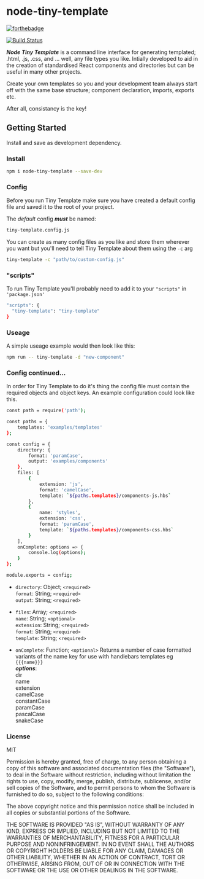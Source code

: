 # node-tiny-template

[![forthebadge](https://forthebadge.com/images/badges/made-with-javascript.svg)](https://forthebadge.com)

[![Build Status](https://travis-ci.org/PaulieScanlon/node-tiny-template.svg?branch=master)](https://travis-ci.org/PaulieScanlon/node-tiny-template)

**_Node Tiny Template_** is a command line interface for generating templated; .html, .js, .css, and ... well, any file types you like. Intially developed to aid in the creation of standardised React components and directories but can be useful in many other projects.

Create your own templates so you and your development team always start off with the same base structure; component declaration, imports, exports etc.

After all, consistancy is the key!

## Getting Started

Install and save as development dependency.

### Install

```sh
npm i node-tiny-template --save-dev
```

### Config

Before you run Tiny Template make sure you have created a default config file and saved it to the root of your project.

The _default_ config **_must_** be named:

```sh
tiny-template.config.js
```

You can create as many config files as you like and store them wherever you want but you'll need to tell Tiny Template about them using the `-c` arg

```sh
tiny-template -c "path/to/custom-config.js"
```

### "scripts"

To run Tiny Template you'll probably need to add it to your `"scripts"` in `'package.json'`

```sh
"scripts": {
  "tiny-template": "tiny-template"
}
```

### Useage

A simple useage example would then look like this:

```sh
npm run -- tiny-template -d "new-component"
```

### Config continued...

In order for Tiny Template to do it's thing the config file must contain the required objects and object keys. An example configuration could look like this.

```sh
const path = require('path');

const paths = {
	templates: 'examples/templates'
};

const config = {
	directory: {
		format: 'paramCase',
		output: 'examples/components'
	},
	files: [
		{
			extension: 'js',
			format: 'camelCase',
			template: `${paths.templates}/components-js.hbs`
		},
		{
			name: 'styles',
			extension: 'css',
			format: 'paramCase',
			template: `${paths.templates}/components-css.hbs`
		}
	],
	onComplete: options => {
		console.log(options);
	}
};

module.exports = config;
```

- `directory`: Object; `<required>`
  </br>`format`: String; `<required>`
  </br>`output`: String; `<required>`

- `files`: Array; `<required>`
  </br>`name`: String; `<optional>`
  </br>`extension`: String; `<required>`
  </br>`format`: String; `<required>`
  </br>`template`: String; `<required>`

- `onComplete`: Function; `<optional>`
  Returns a number of case formatted variants of the name key for use with handlebars templates eg `{{{name}}}`
  </br>**_options_**:
  </br>dir
  </br>name
  </br>extension
  </br>camelCase
  </br>constantCase
  </br>paramCase
  </br>pascalCase
  </br>snakeCase

### License

MIT

Permission is hereby granted, free of charge, to any person obtaining a copy of this software and associated documentation files (the "Software"), to deal in the Software without restriction, including without limitation the rights to use, copy, modify, merge, publish, distribute, sublicense, and/or sell copies of the Software, and to permit persons to whom the Software is furnished to do so, subject to the following conditions:

The above copyright notice and this permission notice shall be included in all copies or substantial portions of the Software.

THE SOFTWARE IS PROVIDED "AS IS", WITHOUT WARRANTY OF ANY KIND, EXPRESS OR IMPLIED, INCLUDING BUT NOT LIMITED TO THE WARRANTIES OF MERCHANTABILITY, FITNESS FOR A PARTICULAR PURPOSE AND NONINFRINGEMENT. IN NO EVENT SHALL THE AUTHORS OR COPYRIGHT HOLDERS BE LIABLE FOR ANY CLAIM, DAMAGES OR OTHER LIABILITY, WHETHER IN AN ACTION OF CONTRACT, TORT OR OTHERWISE, ARISING FROM, OUT OF OR IN CONNECTION WITH THE SOFTWARE OR THE USE OR OTHER DEALINGS IN THE SOFTWARE.
